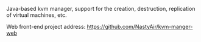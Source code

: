 Java-based kvm manager, support for the creation, destruction, replication of virtual machines, etc.

Web front-end project address: https://github.com/NastyAir/kvm-manger-web
